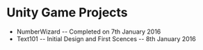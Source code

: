 <h1>Unity Game Projects</h1>

- NumberWizard -- Completed on 7th January 2016
- Text101 -- Initial Design and First Scences -- 8th January 2016
